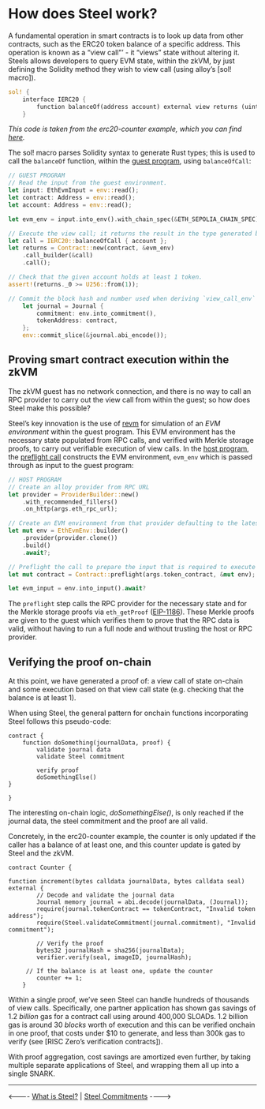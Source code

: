 # How does Steel work?

A fundamental operation in smart contracts is to look up data from other contracts, such as the ERC20 token balance of a specific address. This operation is known as a “view call”’ \- it “views” state without altering it. Steels allows developers to query EVM state, within the zkVM, by just defining the Solidity method they wish to view call (using alloy’s [sol\! macro]).

```rust
sol! {
    interface IERC20 {
        function balanceOf(address account) external view returns (uint);
    }
```

*This code is taken from the erc20-counter example, which you can find [here].*

The sol\! macro parses Solidity syntax to generate Rust types; this is used to call the `balanceOf` function, within the [guest program], using `balanceOfCall`:

```rust
// GUEST PROGRAM
// Read the input from the guest environment.
let input: EthEvmInput = env::read();
let contract: Address = env::read();
let account: Address = env::read();

let evm_env = input.into_env().with_chain_spec(&ETH_SEPOLIA_CHAIN_SPEC);

// Execute the view call; it returns the result in the type generated by the `sol!` macro.
let call = IERC20::balanceOfCall { account };
let returns = Contract::new(contract, &evm_env)
	.call_builder(&call)
	.call();

// Check that the given account holds at least 1 token.
assert!(returns._0 >= U256::from(1));   

// Commit the block hash and number used when deriving `view_call_env` to the journal.
    let journal = Journal {
        commitment: env.into_commitment(),
        tokenAddress: contract,
    };
    env::commit_slice(&journal.abi_encode());

```

## Proving smart contract execution within the zkVM

The zkVM guest has no network connection, and there is no way to call an RPC provider to carry out the view call from within the guest; so how does Steel make this possible?

Steel’s key innovation is the use of [revm] for simulation of an *EVM environment* within the guest program. This EVM environment has the necessary state populated from RPC calls, and verified with Merkle storage proofs, to carry out verifiable execution of view calls. In the [host program], the [preflight call] constructs the EVM environment, `evm_env` which is passed through as input to the guest program:

```rust
// HOST PROGRAM
// Create an alloy provider from RPC URL
let provider = ProviderBuilder::new()
	.with_recommended_fillers()
	.on_http(args.eth_rpc_url);

// Create an EVM environment from that provider defaulting to the latest block.
let mut env = EthEvmEnv::builder()
	.provider(provider.clone())
	.build()
	.await?;

// Preflight the call to prepare the input that is required to execute the function in the guest without RPC access. 
let mut contract = Contract::preflight(args.token_contract, &mut env);

let evm_input = env.into_input().await?
```

The `preflight` step calls the RPC provider for the necessary state and for the Merkle storage proofs via `eth_getProof` ([EIP-1186]). These Merkle proofs are given to the guest which verifies them to prove that the RPC data is valid, without having to run a full node and without trusting the host or RPC provider.

## Verifying the proof on-chain

At this point, we have generated a proof of: a view call of state on-chain and some execution based on that view call state (e.g. checking that the balance is at least 1). 

When using Steel, the general pattern for onchain functions incorporating Steel follows this pseudo-code:

```solidity
contract {
	function doSomething(journalData, proof) {
		validate journal data
		validate Steel commitment

		verify proof
		doSomethingElse() 
}

}
```

The interesting on-chain logic, *doSomethingElse()*, is only reached if the journal data, the steel commitment and the proof are all valid. 

Concretely, in the erc20-counter example, the counter is only updated if the caller has a balance of at least one, and this counter update is gated by Steel and the zkVM.

```solidity
contract Counter {

function increment(bytes calldata journalData, bytes calldata seal) external {
        // Decode and validate the journal data
        Journal memory journal = abi.decode(journalData, (Journal));
        require(journal.tokenContract == tokenContract, "Invalid token address");
        require(Steel.validateCommitment(journal.commitment), "Invalid commitment");

        // Verify the proof
        bytes32 journalHash = sha256(journalData);
        verifier.verify(seal, imageID, journalHash);
        
	 // If the balance is at least one, update the counter
        counter += 1;
    }
```

Within a single proof, we’ve seen Steel can handle hundreds of thousands of view calls. Specifically, one partner application has shown gas savings of 1.2 *billion* gas for a contract call using around 400,000 SLOADs. 1.2 billion gas is around 30 *blocks* worth of execution and this can be verified onchain in one proof, that costs under $10 to generate, and less than 300k gas to verify (see [RISC Zero’s verification contracts]).

With proof aggregation, cost savings are amortized even further, by taking multiple separate applications of Steel, and wrapping them all up into a single SNARK.

---

<---- [What is Steel?] | [Steel Commitments] ----> 


[sol! macro]: https://alloy.rs/examples/sol-macro/index.html
[here]: https://github.com/risc0/risc0-ethereum/blob/main/examples/erc20-counter/README.md
[guest program]: https://dev.risczero.com/terminology#guest-program
[revm]: https://docs.rs/revm/latest/revm/
[host program]: https://dev.risczero.com/terminology#host-program
[preflight call]: https://docs.rs/risc0-steel/latest/risc0_steel/struct.Contract.html
[EIP-1186]: https://eips.ethereum.org/EIPS/eip-1186
[RISC Zero's verification contracts]: https://dev.risczero.com/api/blockchain-integration/contracts/verifier
[What is Steel?]: ./what-is-steel.md
[Steel Commitments]: ./steel-commitments.md